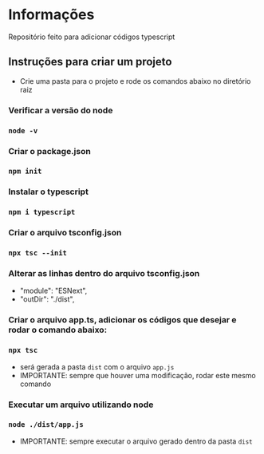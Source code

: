 # Informações
Repositório feito para adicionar códigos typescript

## Instruções para criar um projeto
* Crie uma pasta para o projeto e rode os comandos abaixo no diretório raiz

### Verificar a versão do node
### `node -v`

### Criar o package.json
### `npm init`

### Instalar o typescript
### `npm i typescript`

### Criar o arquivo tsconfig.json
### `npx tsc --init`

### Alterar as linhas dentro do arquivo tsconfig.json
* "module": "ESNext",
* "outDir": "./dist",

### Criar o arquivo app.ts, adicionar os códigos que desejar e rodar o comando abaixo:
### `npx tsc`
* será gerada a pasta `dist` com o arquivo `app.js`
* IMPORTANTE: sempre que houver uma modificação, rodar este mesmo comando

### Executar um arquivo utilizando node
### `node ./dist/app.js`
* IMPORTANTE: sempre executar o arquivo gerado dentro da pasta `dist`
